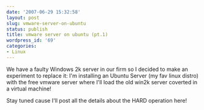 ```yaml
---
date: '2007-06-29 15:32:58'
layout: post
slug: vmware-server-on-ubuntu
status: publish
title: vmware server on ubuntu (pt.1)
wordpress_id: '69'
categories:
- Linux
---
```


We have a faulty Windows 2k server in our firm so I decided to make an experiment to replace it: I'm installing an Ubuntu Server (my fav linux distro) with the free vmware server where I'll load the old win2k server coverted in a virtual machine!

Stay tuned cause I'll post all the details about the HARD operation here!

